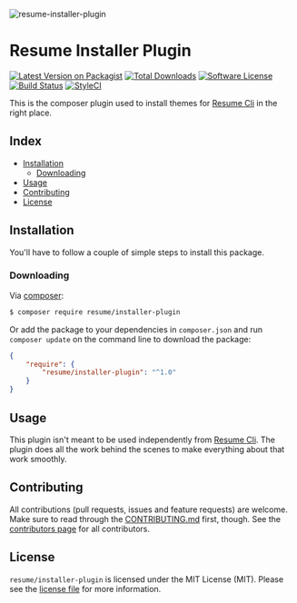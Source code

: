 ![resume-installer-plugin](:hero)

# Resume Installer Plugin

[![Latest Version on Packagist][ico-version]][link-packagist]
[![Total Downloads][ico-downloads]][link-downloads]
[![Software License][ico-license]](LICENSE.md)
[![Build Status][ico-circleci]][link-circleci]
[![StyleCI][ico-styleci]][link-styleci]

This is the composer plugin used to install themes for [Resume Cli](https://github.com/svenluijten/resume-cli)
in the right place. 

## Index
- [Installation](#installation)
  - [Downloading](#downloading)
- [Usage](#usage)
- [Contributing](#contributing)
- [License](#license)

## Installation
You'll have to follow a couple of simple steps to install this package.

### Downloading
Via [composer](http://getcomposer.org):

```bash
$ composer require resume/installer-plugin
```

Or add the package to your dependencies in `composer.json` and run
`composer update` on the command line to download the package:

```json
{
    "require": {
        "resume/installer-plugin": "^1.0"
    }
}
```

## Usage
This plugin isn't meant to be used independently from [Resume Cli](https://github.com/resume-php/cli).
The plugin does all the work behind the scenes to make everything about that work smoothly.

## Contributing
All contributions (pull requests, issues and feature requests) are
welcome. Make sure to read through the [CONTRIBUTING.md](CONTRIBUTING.md) first,
though. See the [contributors page](../../graphs/contributors) for all contributors.

## License
`resume/installer-plugin` is licensed under the MIT License (MIT). Please see the
[license file](LICENSE.md) for more information.

[ico-version]: https://img.shields.io/packagist/v/resume/installer-plugin.svg?style=flat-square
[ico-license]: https://img.shields.io/badge/license-MIT-green.svg?style=flat-square
[ico-downloads]: https://img.shields.io/packagist/dt/resume/installer-plugin.svg?style=flat-square
[ico-circleci]: https://img.shields.io/circleci/project/github/resume-php/installer-plugin.svg?style=flat-square
[ico-styleci]: https://styleci.io/repos/:styleci/shield

[link-packagist]: https://packagist.org/packages/resume/installer-plugin
[link-downloads]: https://packagist.org/packages/resume/installer-plugin
[link-circleci]: https://circleci.com/gh/resume-php/installer-plugin
[link-styleci]: https://styleci.io/repos/:styleci
